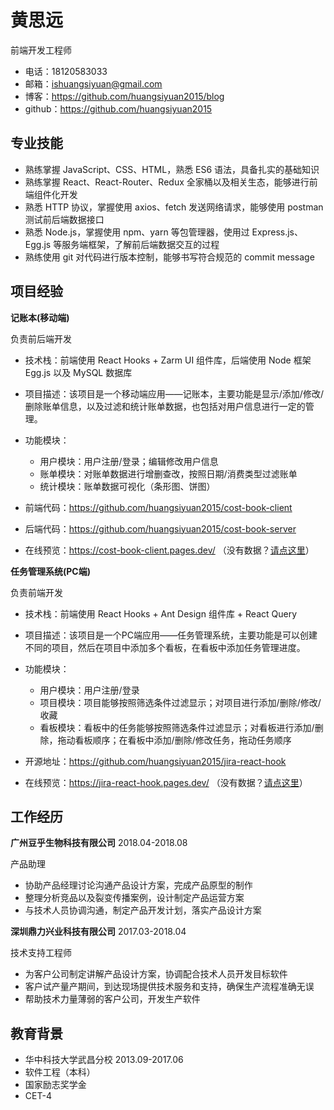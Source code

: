 # 黄思远

前端开发工程师

- 电话：18120583033
- 邮箱：ishuangsiyuan@gmail.com
- 博客：https://github.com/huangsiyuan2015/blog
- github：https://github.com/huangsiyuan2015

## 专业技能

- 熟练掌握 JavaScript、CSS、HTML，熟悉 ES6 语法，具备扎实的基础知识
- 熟练掌握 React、React-Router、Redux 全家桶以及相关生态，能够进行前端组件化开发
- 熟悉 HTTP 协议，掌握使用 axios、fetch 发送网络请求，能够使用 postman 测试前后端数据接口
- 熟悉 Node.js，掌握使用 npm、yarn 等包管理器，使用过 Express.js、Egg.js 等服务端框架，了解前后端数据交互的过程
- 熟练使用 git 对代码进行版本控制，能够书写符合规范的 commit message

## 项目经验

**记账本(移动端)**

负责前后端开发

- 技术栈：前端使用 React Hooks + Zarm UI 组件库，后端使用 Node 框架 Egg.js 以及 MySQL 数据库
- 项目描述：该项目是一个移动端应用——记账本，主要功能是显示/添加/修改/删除账单信息，以及过滤和统计账单数据，也包括对用户信息进行一定的管理。
- 功能模块：
  - 用户模块：用户注册/登录；编辑修改用户信息
  - 账单模块：对账单数据进行增删查改，按照日期/消费类型过滤账单
  - 统计模块：账单数据可视化（条形图、饼图）

- 前端代码：https://github.com/huangsiyuan2015/cost-book-client
- 后端代码：https://github.com/huangsiyuan2015/cost-book-server
- 在线预览：https://cost-book-client.pages.dev/ （没有数据？[请点这里](https://blog.51cto.com/u_15127618/3959547)）

**任务管理系统(PC端)**

负责前端开发

- 技术栈：前端使用 React Hooks + Ant Design 组件库 + React Query
- 项目描述：该项目是一个PC端应用——任务管理系统，主要功能是可以创建不同的项目，然后在项目中添加多个看板，在看板中添加任务管理进度。
- 功能模块：
  - 用户模块：用户注册/登录
  - 项目模块：项目能够按照筛选条件过滤显示；对项目进行添加/删除/修改/收藏
  - 看板模块：看板中的任务能够按照筛选条件过滤显示；对看板进行添加/删除，拖动看板顺序；在看板中添加/删除/修改任务，拖动任务顺序

- 开源地址：https://github.com/huangsiyuan2015/jira-react-hook
- 在线预览：https://jira-react-hook.pages.dev/ （没有数据？[请点这里](https://blog.51cto.com/u_15127618/3959547)）

## 工作经历

**广州豆乎生物科技有限公司** 2018.04-2018.08

产品助理

- 协助产品经理讨论沟通产品设计方案，完成产品原型的制作
- 整理分析竞品以及裂变传播案例，设计制定产品运营方案
- 与技术人员协调沟通，制定产品开发计划，落实产品设计方案

**深圳鼎力兴业科技有限公司** 2017.03-2018.04

技术支持工程师

- 为客户公司制定讲解产品设计方案，协调配合技术人员开发目标软件
- 客户试产量产期间，到达现场提供技术服务和支持，确保生产流程准确无误
- 帮助技术力量薄弱的客户公司，开发生产软件

## 教育背景

- 华中科技大学武昌分校 2013.09-2017.06
- 软件工程（本科）
- 国家励志奖学金
- CET-4
